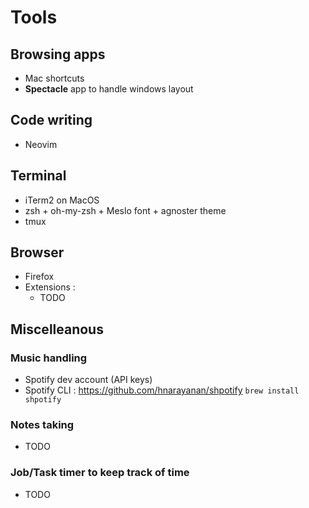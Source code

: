 # Tools

## Browsing apps
* Mac shortcuts
* **Spectacle** app to handle windows layout

## Code writing
* Neovim

## Terminal
* iTerm2 on MacOS
* zsh + oh-my-zsh + Meslo font + agnoster theme
* tmux

## Browser
* Firefox
* Extensions :
  * TODO


## Miscelleanous

### Music handling

* Spotify dev account (API keys)
* Spotify CLI : https://github.com/hnarayanan/shpotify `brew install shpotify`

### Notes taking
* TODO

### Job/Task timer to keep track of time
* TODO
